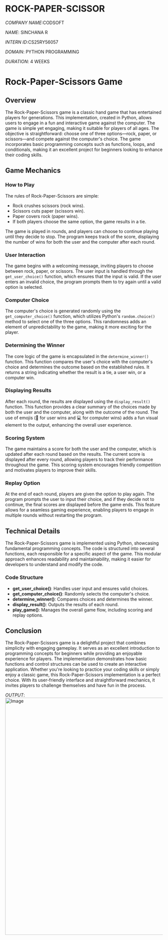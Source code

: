 # ROCK-PAPER-SCISSOR

*COMPANY NAME*:CODSOFT

*NAME*: SINCHANA R

*INTERN ID*:CS25RY56057

*DOMAIN*: PYTHON PROGRAMMING

*DURATION*: 4 WEEKS

# Rock-Paper-Scissors Game

## Overview

The Rock-Paper-Scissors game is a classic hand game that has entertained players for generations. This implementation, created in Python, allows users to engage in a fun and interactive game against the computer. The game is simple yet engaging, making it suitable for players of all ages. The objective is straightforward: choose one of three options—rock, paper, or scissors—and compete against the computer's choice. The game incorporates basic programming concepts such as functions, loops, and conditionals, making it an excellent project for beginners looking to enhance their coding skills.

## Game Mechanics

### How to Play
The rules of Rock-Paper-Scissors are simple:
- Rock crushes scissors (rock wins).
- Scissors cuts paper (scissors win).
- Paper covers rock (paper wins).
- If both players choose the same option, the game results in a tie.

The game is played in rounds, and players can choose to continue playing until they decide to stop. The program keeps track of the score, displaying the number of wins for both the user and the computer after each round.

### User Interaction
The game begins with a welcoming message, inviting players to choose between rock, paper, or scissors. The user input is handled through the `get_user_choice()` function, which ensures that the input is valid. If the user enters an invalid choice, the program prompts them to try again until a valid option is selected.

### Computer Choice
The computer's choice is generated randomly using the `get_computer_choice()` function, which utilizes Python's `random.choice()` method to select one of the three options. This randomness adds an element of unpredictability to the game, making it more exciting for the player.

### Determining the Winner
The core logic of the game is encapsulated in the `determine_winner()` function. This function compares the user's choice with the computer's choice and determines the outcome based on the established rules. It returns a string indicating whether the result is a tie, a user win, or a computer win.

### Displaying Results
After each round, the results are displayed using the `display_result()` function. This function provides a clear summary of the choices made by both the user and the computer, along with the outcome of the round. The use of emojis (🎉 for user wins and 💻 for computer wins) adds a fun visual element to the output, enhancing the overall user experience.

### Scoring System
The game maintains a score for both the user and the computer, which is updated after each round based on the results. The current score is displayed after every round, allowing players to track their performance throughout the game. This scoring system encourages friendly competition and motivates players to improve their skills.

### Replay Option
At the end of each round, players are given the option to play again. The program prompts the user to input their choice, and if they decide not to continue, the final scores are displayed before the game ends. This feature allows for a seamless gaming experience, enabling players to engage in multiple rounds without restarting the program.

## Technical Details

The Rock-Paper-Scissors game is implemented using Python, showcasing fundamental programming concepts. The code is structured into several functions, each responsible for a specific aspect of the game. This modular approach enhances readability and maintainability, making it easier for developers to understand and modify the code.

### Code Structure
- **get_user_choice()**: Handles user input and ensures valid choices.
- **get_computer_choice()**: Randomly selects the computer's choice.
- **determine_winner()**: Compares choices and determines the winner.
- **display_result()**: Outputs the results of each round.
- **play_game()**: Manages the overall game flow, including scoring and replay options.

## Conclusion

The Rock-Paper-Scissors game is a delightful project that combines simplicity with engaging gameplay. It serves as an excellent introduction to programming concepts for beginners while providing an enjoyable experience for players. The implementation demonstrates how basic functions and control structures can be used to create an interactive application. Whether you're looking to practice your coding skills or simply enjoy a classic game, this Rock-Paper-Scissors implementation is a perfect choice. With its user-friendly interface and straightforward mechanics, it invites players to challenge themselves and have fun in the process.

*OUTPUT*:<img width="757" alt="Image" src="https://github.com/user-attachments/assets/df09d738-947e-4383-8867-ceda48c8c178" />
